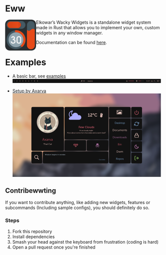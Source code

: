 

# Eww

<img src="./.github/EwwLogo.svg" height="100" align="left"/>

Elkowar&rsquo;s Wacky Widgets is a standalone widget system made in Rust that allows you to implement
your own, custom widgets in any window manager.

Documentation can be found [here](https://elkowar.github.io/eww/main).

# Examples

* A basic bar, see [examples](./examples/eww-bar)
![Example 1](./examples/eww-bar/eww-bar.png)

* [Setup by Axarva](https://github.com/Axarva/dotfiles-2.0)
![Axarva-rice](https://raw.githubusercontent.com/Axarva/dotfiles-2.0/main/screenshots/center.png)


## Contribewwting

If you want to contribute anything, like adding new widgets, features or subcommands (Including sample configs), you should definitely do so.

### Steps
1. Fork this repository
2. Install dependencies
3. Smash your head against the keyboard from frustration (coding is hard)
4. Open a pull request once you're finished
